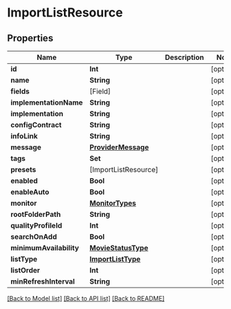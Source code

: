 # ImportListResource

## Properties
Name | Type | Description | Notes
------------ | ------------- | ------------- | -------------
**id** | **Int** |  | [optional] 
**name** | **String** |  | [optional] 
**fields** | [Field] |  | [optional] 
**implementationName** | **String** |  | [optional] 
**implementation** | **String** |  | [optional] 
**configContract** | **String** |  | [optional] 
**infoLink** | **String** |  | [optional] 
**message** | [**ProviderMessage**](ProviderMessage.md) |  | [optional] 
**tags** | **Set<Int>** |  | [optional] 
**presets** | [ImportListResource] |  | [optional] 
**enabled** | **Bool** |  | [optional] 
**enableAuto** | **Bool** |  | [optional] 
**monitor** | [**MonitorTypes**](MonitorTypes.md) |  | [optional] 
**rootFolderPath** | **String** |  | [optional] 
**qualityProfileId** | **Int** |  | [optional] 
**searchOnAdd** | **Bool** |  | [optional] 
**minimumAvailability** | [**MovieStatusType**](MovieStatusType.md) |  | [optional] 
**listType** | [**ImportListType**](ImportListType.md) |  | [optional] 
**listOrder** | **Int** |  | [optional] 
**minRefreshInterval** | **String** |  | [optional] 

[[Back to Model list]](../README.md#documentation-for-models) [[Back to API list]](../README.md#documentation-for-api-endpoints) [[Back to README]](../README.md)


